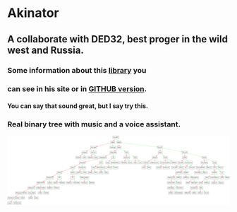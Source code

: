 # Akinator
## A collaborate with DED32, best proger in the wild west and Russia.
### Some information about this [library](http://storage.ded32.net.ru/Lib/TX/TXUpdate/Doc/HTML.ru/) you
### can see in his site or in [GITHUB version](https://github.com/ded32/TXLib). 

#### You can say that sound great, but I say try this.
### Real binary tree with music and a voice assistant.
![](images/dump.png)
